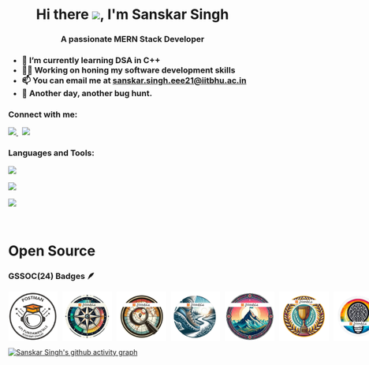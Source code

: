 <h1 align="center">Hi there <img src="https://raw.githubusercontent.com/MartinHeinz/MartinHeinz/master/wave.gif" width="25px">, I'm Sanskar Singh</h1>
<h3 align="center">A passionate MERN Stack Developer</h3>

<h3>
  
- 🌱 I’m currently learning **DSA in C++**
- 🧑‍💻 Working on honing my software development skills
- 📫 You can email me at **sanskar.singh.eee21@iitbhu.ac.in**
- 🐛 Another day, another bug hunt.
</h3>

<h3 align="left">Connect with me:</h3>
<p align="left">
  <a href="https://www.instagram.com/sanskarsingh_iitbhu_21/" target="_blank">
    <img src="https://skillicons.dev/icons?i=instagram"/>
  </a> &nbsp
  <a href="https://www.linkedin.com/in/sanskar-singh-7a6b2b241/" target="_blank">
    <img src="https://skillicons.dev/icons?i=linkedin" />
  </a>
</p>

### Languages and Tools:

<p align="left">
  <img src="https://skillicons.dev/icons?i=html,css,js,github" />
</p>
<p align="left">
  <img src="https://skillicons.dev/icons?i=mongodb,express,react,nodejs" />
</p>
<p align="left"> 
  <img src="https://skillicons.dev/icons?i=c,cpp,vscode,py&perline=4" />
</p>
</br>
 
# Open Source

### GSSOC(24) Badges 🪶
<div style='display:flex; align-items:center; gap: 10px;' align='center'>
<img src="https://raw.githubusercontent.com/girlscript/gssoc-website-new/main/public/badges/postman.png" width="100px" height="100px" />
  <img src="https://github.com/girlscript/gssoc-website-new/blob/main/public/badges/1.png" width="100px" height="100px" />
  <img src="https://github.com/girlscript/gssoc-website-new/blob/main/public/badges/2.png" width="100px" height="100px" />
  <img src="https://github.com/girlscript/gssoc-website-new/blob/main/public/badges/3.png" width="100px" height="100px" />
  <img src="https://github.com/girlscript/gssoc-website-new/blob/main/public/badges/4.png" width="100px" height="100px" />
  <img src="https://github.com/girlscript/gssoc-website-new/blob/main/public/badges/5.png" width="100px" height="100px" />
  <img src="https://github.com/girlscript/gssoc-website-new/blob/main/public/badges/6.png" width="100px" height="100px" />
  <img src="https://github.com/girlscript/gssoc-website-new/blob/main/public/badges/7.png" width="100px" height="100px" />
  <img src="https://github.com/girlscript/gssoc-website-new/blob/main/public/badges/8.png" width="100px" height="100px" />
</div>

[![Sanskar Singh's github activity graph](https://github-readme-activity-graph.vercel.app/graph?username=SanskarSinghiit&theme=github-compact)](https://github.com/SanskarSinghiit/github-readme-activity-graph)
